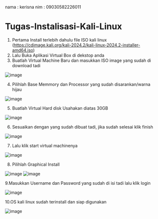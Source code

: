 nama  : kerisna
nim   : 09030582226011

# Tugas-Instalisasi-Kali-Linux
1.	Pertama Install terlebih dahulu file ISO kali linux (https://cdimage.kali.org/kali-2024.2/kali-linux-2024.2-installer-amd64.iso) 
2.	Lalu Buka Aplikasi Virtual Box di dekstop anda
3.  Buatlah Virtual Machine Baru dan masukkan ISO image yang sudah di download tadi
   
   ![image](https://github.com/user-attachments/assets/6b35f3b1-f6ce-4ea7-866a-472ddef65887)

4.	Pilihlah Base Memmory dan Processor yang sudah disarankan/warna hijau
   
   ![image](https://github.com/user-attachments/assets/12d3c78c-f829-447c-a82b-1dcb2c12f5a1)
   
5.	Buatlah  Virtual Hard disk Usahakan diatas 30GB
   
   ![image](https://github.com/user-attachments/assets/a6128883-6127-4cde-b91d-9587d74661a7)
   
6.	Sesuaikan dengan yang sudah dibuat tadi, jika sudah selesai klik finish
   
   ![image](https://github.com/user-attachments/assets/f752ff98-290b-4034-81f5-5456b6c05807)
   
7.	Lalu klik start virtual machinenya
   
   ![image](https://github.com/user-attachments/assets/4ffe4ad3-7da6-4e56-81a2-c9dc680bf6a9)
   
8.	Pilihlah Graphical Install
   
   ![image](https://github.com/user-attachments/assets/e1ae32c7-766a-4fc4-bd6f-4c1179ab3808)
   ![image](https://github.com/user-attachments/assets/e0bd23db-1444-444d-929b-0e6c1f11516b)
   
9.Masukkan Username dan Password yang sudah di isi tadi lalu klik login

   ![image](https://github.com/user-attachments/assets/ec12d518-78dd-4a86-981c-285592a61ebc)
   
10.OS kali linux sudah terinstall dan siap digunakan

   ![image](https://github.com/user-attachments/assets/5133d683-4cf5-4bab-86ff-bb6daca88bed)
